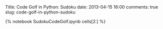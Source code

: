 Title: Code Golf in Python: Sudoku
date: 2013-04-15 16:00
comments: true
slug: code-golf-in-python-sudoku

{% notebook SudokuCodeGolf.ipynb cells[2:] %}
